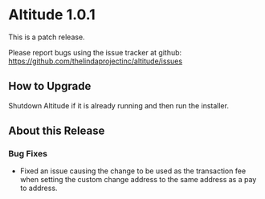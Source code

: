 # Altitude 1.0.1

This is a patch release.

Please report bugs using the issue tracker at github: https://github.com/thelindaprojectinc/altitude/issues

## How to Upgrade
Shutdown Altitude if it is already running and then run the installer.

## About this Release

### Bug Fixes
- Fixed an issue causing the change to be used as the transaction fee when setting the custom change address to the same address as a pay to address.
